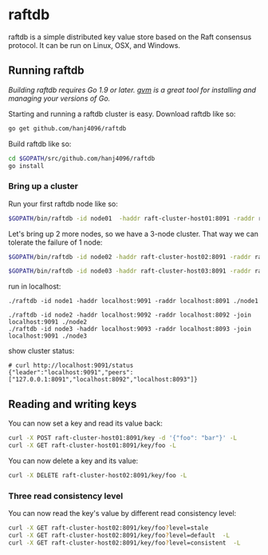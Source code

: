 raftdb
======

raftdb is a simple distributed key value store based on the Raft consensus protocol. It can be run on Linux, OSX, and Windows.

## Running raftdb
*Building raftdb requires Go 1.9 or later. [gvm](https://github.com/moovweb/gvm) is a great tool for installing and managing your versions of Go.*

Starting and running a raftdb cluster is easy. Download raftdb like so:
```bash
go get github.com/hanj4096/raftdb
```

Build raftdb like so:
```bash
cd $GOPATH/src/github.com/hanj4096/raftdb
go install
```

### Bring up a cluster
Run your first raftdb node like so:
```bash
$GOPATH/bin/raftdb -id node01  -haddr raft-cluster-host01:8091 -raddr raft-cluster-host01:8089 ~/.raftdb
```

Let's bring up 2 more nodes, so we have a 3-node cluster. That way we can tolerate the failure of 1 node:
```bash
$GOPATH/bin/raftdb -id node02 -haddr raft-cluster-host02:8091 -raddr raft-cluster-host02:8089 -join raft-cluster-host01:8091 ~/.raftdb

$GOPATH/bin/raftdb -id node03 -haddr raft-cluster-host03:8091 -raddr raft-cluster-host03:8089 -join raft-cluster-host01:8091 ~/.raftdb
```


run in localhost:
```
./raftdb -id node1 -haddr localhost:9091 -raddr localhost:8091 ./node1

./raftdb -id node2 -haddr localhost:9092 -raddr localhost:8092 -join localhost:9091 ./node2
./raftdb -id node3 -haddr localhost:9093 -raddr localhost:8093 -join localhost:9091 ./node3
```

show cluster status:
```
# curl http://localhost:9091/status
{"leader":"localhost:9091","peers":["127.0.0.1:8091","localhost:8092","localhost:8093"]}
```


## Reading and writing keys
You can now set a key and read its value back:
```bash
curl -X POST raft-cluster-host01:8091/key -d '{"foo": "bar"}' -L
curl -X GET raft-cluster-host01:8091/key/foo -L
```

You can now delete a key and its value:
```bash
curl -X DELETE raft-cluster-host02:8091/key/foo -L
```

### Three read consistency level
You can now read the key's value by different read consistency level:
```bash
curl -X GET raft-cluster-host02:8091/key/foo?level=stale
curl -X GET raft-cluster-host02:8091/key/foo?level=default  -L
curl -X GET raft-cluster-host02:8091/key/foo?level=consistent  -L
```


